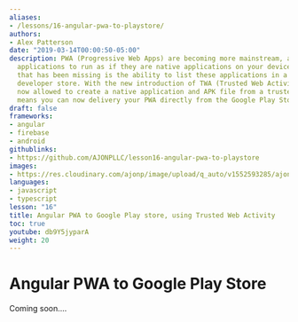 ```yaml
---
aliases:
- /lessons/16-angular-pwa-to-playstore/
authors:
- Alex Patterson
date: "2019-03-14T00:00:50-05:00"
description: PWA (Progressive Web Apps) are becoming more mainstream, allowing web
  applications to run as if they are native applications on your devices. Something
  that has been missing is the ability to list these applications in a centralized
  developer store. With the new introduction of TWA (Trusted Web Activity) you are
  now allowed to create a native application and APK file from a trusted PWA. Which
  means you can now delivery your PWA directly from the Google Play Store.
draft: false
frameworks:
- angular
- firebase
- android
githublinks:
- https://github.com/AJONPLLC/lesson16-angular-pwa-to-playstore
images:
- https://res.cloudinary.com/ajonp/image/upload/q_auto/v1552593285/ajonp-ajonp-com/16-angular-pwa-to-playstore/angular-pwa-to-playstore.webp
languages:
- javascript
- typescript
lesson: "16"
title: Angular PWA to Google Play store, using Trusted Web Activity
toc: true
youtube: db9Y5jyparA
weight: 20
---
```


# Angular PWA to Google Play Store

Coming soon....